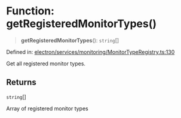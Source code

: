 # Function: getRegisteredMonitorTypes()

> **getRegisteredMonitorTypes**(): `string`[]

Defined in: [electron/services/monitoring/MonitorTypeRegistry.ts:130](https://github.com/Nick2bad4u/Uptime-Watcher/blob/2a45eeb1723f8f7089001af2c92aa07d82dfe7e4/electron/services/monitoring/MonitorTypeRegistry.ts#L130)

Get all registered monitor types.

## Returns

`string`[]

Array of registered monitor types
